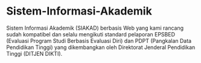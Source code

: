 Sistem-Informasi-Akademik
=========================

Sistem Informasi Akademik (SIAKAD) berbasis Web yang kami rancang sudah kompatibel dan selalu mengikuti standard pelaporan EPSBED (Evaluasi Program Studi Berbasis Evaluasi Diri) dan PDPT (Pangkalan Data Pendidikan Tinggi) yang dikembangkan oleh Direktorat Jenderal Pendidikan Tinggi (DITJEN DIKTI).
